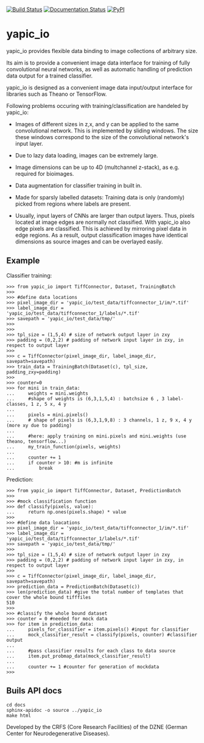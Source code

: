 [![Build Status](https://travis-ci.com/yapic/yapic_io.svg?branch=master)](https://travis-ci.com/yapic/yapic_io)
[![Documentation Status](https://readthedocs.org/projects/yapic-io/badge/?version=latest)](https://yapic-io.readthedocs.io/en/latest/?badge=latest)
[![PyPI](https://img.shields.io/pypi/v/yapic-io.svg?color=green)](https://pypi.org/project/yapic-io/)

# yapic_io




yapic_io provides flexible data binding to image collections of arbitrary size.


Its aim is to provide a convenient image data interface for training of
fully convolutional neural networks, as well as automatic handling of
prediction data output for a trained classifier.

yapic_io is designed as a convenient image data input/output interface for
libraries such as Theano or TensorFlow.


Following problems occuring with training/classification are handeled by yapic_io:

- Images of different sizes in z,x, and y can be applied to the
  same convolutional network. This is implemented by sliding windows. The size these windows correspond to the size of the convolutional network's input layer.

- Due to lazy data loading, images can be extremely large.

- Image dimensions can be up to 4D (multchannel z-stack), as e.g. required
  for bioimages.

- Data augmentation for classifier training in built in.

- Made for sparsly labelled datasets: Training data is only (randomly) picked
  from regions where labels are present.

- Usually, input layers of CNNs are larger than output layers. Thus, pixels
  located at image edges are normally not classified. With yapic_io also
  edge pixels are classified. This is achieved by mirroring pixel data in edge
  regions. As a result, output classification images have identical dimensions as source images and can be overlayed easily.



## Example

Classifier training:

```
>>> from yapic_io import TiffConnector, Dataset, TrainingBatch
>>>
>>> #define data locations
>>> pixel_image_dir = 'yapic_io/test_data/tiffconnector_1/im/*.tif'
>>> label_image_dir = 'yapic_io/test_data/tiffconnector_1/labels/*.tif'
>>> savepath = 'yapic_io/test_data/tmp/'
>>>
>>>
>>> tpl_size = (1,5,4) # size of network output layer in zxy
>>> padding = (0,2,2) # padding of network input layer in zxy, in respect to output layer
>>>
>>> c = TiffConnector(pixel_image_dir, label_image_dir, savepath=savepath)
>>> train_data = TrainingBatch(Dataset(c), tpl_size, padding_zxy=padding)
>>>
>>> counter=0
>>> for mini in train_data:
...     weights = mini.weights
...     #shape of weights is (6,3,1,5,4) : batchsize 6 , 3 label-classes, 1 z, 5 x, 4 y
...
...     pixels = mini.pixels()
...     # shape of pixels is (6,3,1,9,8) : 3 channels, 1 z, 9 x, 4 y (more xy due to padding)
...
...     #here: apply training on mini.pixels and mini.weights (use theano, tensorflow...)
...     my_train_function(pixels, weights)
...
...     counter += 1
...     if counter > 10: #m is infinite
...         break
```
Prediction:
```
>>> from yapic_io import TiffConnector, Dataset, PredictionBatch
>>>
>>> #mock classification function
>>> def classify(pixels, value):
...     return np.ones(pixels.shape) * value
>>>
>>> #define data loacations
>>> pixel_image_dir = 'yapic_io/test_data/tiffconnector_1/im/*.tif'
>>> label_image_dir = 'yapic_io/test_data/tiffconnector_1/labels/*.tif'
>>> savepath = 'yapic_io/test_data/tmp/'
>>>
>>> tpl_size = (1,5,4) # size of network output layer in zxy
>>> padding = (0,2,2) # padding of network input layer in zxy, in respect to output layer
>>>
>>> c = TiffConnector(pixel_image_dir, label_image_dir, savepath=savepath)
>>> prediction_data = PredictionBatch(Dataset(c))
>>> len(prediction_data) #give the total number of templates that cover the whole bound tifffiles
510
>>>
>>> #classify the whole bound dataset
>>> counter = 0 #needed for mock data
>>> for item in prediction_data:
...     pixels_for_classifier = item.pixels() #input for classifier
...     mock_classifier_result = classify(pixels, counter) #classifier output
...
...     #pass classifier results for each class to data source
...     item.put_probmap_data(mock_classifier_result)
...
...     counter += 1 #counter for generation of mockdata
>>>
```

## Buils API docs

```
cd docs
sphinx-apidoc -o source ../yapic_io
make html
```


Developed by the CRFS (Core Research Facilities) of the DZNE (German Center
for Neurodegenerative Diseases).
